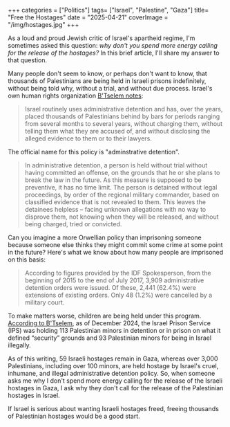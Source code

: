 +++
categories = ["Politics"]
tags= ["Israel", "Palestine", "Gaza"]
title= "Free the Hostages"
date = "2025-04-21"
coverImage = "/img/hostages.jpg"
+++

As a loud and proud Jewish critic of Israel's apartheid regime, I'm sometimes asked this question: *why don't you spend more energy calling for the release of the hostages?* In this brief article, I'll share my answer to that question.

<!--more-->  

Many people don't seem to know, or perhaps don't want to know, that thousands of Palestinians are being held in Israeli prisons indefinitely, without being told why, without a trial, and without due process. Israel's own human rights organization <a target="_blank" href="https://www.btselem.org/administrative_detention">B'Tselem notes</a>:

> Israel routinely uses administrative detention and has, over the years, placed thousands of Palestinians behind by bars for periods ranging from several months to several years, without charging them, without telling them what they are accused of, and without disclosing the alleged evidence to them or to their lawyers.

The official name for this policy is "adminstrative detention". 

> In administrative detention, a person is held without trial without having committed an offense, on the grounds that he or she plans to break the law in the future. As this measure is supposed to be preventive, it has no time limit. The person is detained without legal proceedings, by order of the regional military commander, based on classified evidence that is not revealed to them. This leaves the detainees helpless – facing unknown allegations with no way to disprove them, not knowing when they will be released, and without being charged, tried or convicted.

Can you imagine a more Orwellian policy than imprisoning someone because someone else thinks they might commit some crime at some point in the future? Here's what we know about how many people are imprisoned on this basis:

> According to figures provided by the IDF Spokesperson, from the beginning of 2015 to the end of July 2017, 3,909 administrative detention orders were issued. Of these, 2,441 (62.4%) were extensions of existing orders. Only 48 (1.2%) were cancelled by a military court.

To make matters worse, children are being held under this program. <a target="_blank" href="https://www.btselem.org/statistics/minors_in_custody">According to B'Tselem</a>, as of December 2024, the Israel Prison Service (IPS) was holding 113 Palestinian minors in detention or in prison on what it defined “security” grounds and 93 Palestinian minors for being in Israel illegally.

As of this writing, 59 Israeli hostages remain in Gaza, whereas over 3,000 Palestinians, including over 100 minors, are held hostage by Israel's cruel, inhumane, and illegal administrative detention policy. So, when someone asks me why I don't spend more energy calling for the release of the Israeli hostages in Gaza, I ask why they don't call for the release of the Palestinian hostages in Israel. 

If Israel is serious about wanting Israeli hostages freed, freeing thousands of Palestinian hostages would be a good start.
